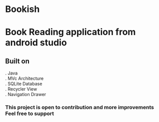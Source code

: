 # Bookish
<h1>Book Reading application from android studio</h1>

<h2>Built on </h2>
. Java <br>
. MVc Architecture <br>
. SQLite Database <br>
. Recycler View <br>
. Navigation Drawer<br>

<h3>This project is open to contribution and more improvements Feel free to support</h3>
